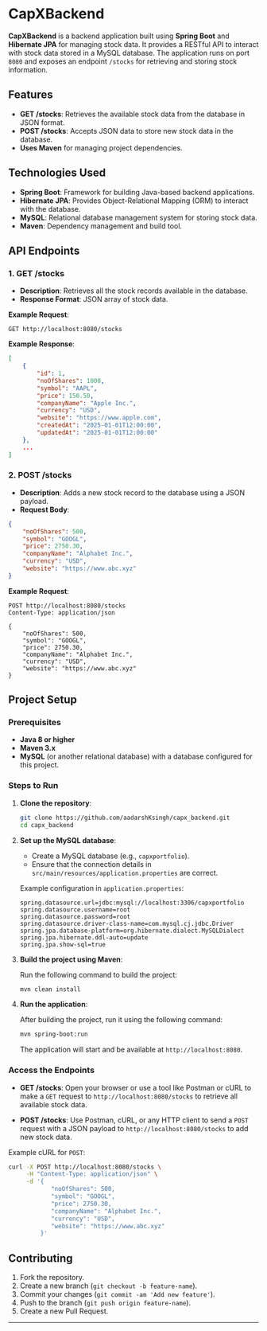 

# CapXBackend

**CapXBackend** is a backend application built using **Spring Boot** and **Hibernate JPA** for managing stock data. It provides a RESTful API to interact with stock data stored in a MySQL database. The application runs on port `8080` and exposes an endpoint `/stocks` for retrieving and storing stock information.

## Features

- **GET /stocks**: Retrieves the available stock data from the database in JSON format.
- **POST /stocks**: Accepts JSON data to store new stock data in the database.
- **Uses Maven** for managing project dependencies.

## Technologies Used

- **Spring Boot**: Framework for building Java-based backend applications.
- **Hibernate JPA**: Provides Object-Relational Mapping (ORM) to interact with the database.
- **MySQL**: Relational database management system for storing stock data.
- **Maven**: Dependency management and build tool.

## API Endpoints

### 1. **GET /stocks**
- **Description**: Retrieves all the stock records available in the database.
- **Response Format**: JSON array of stock data.

**Example Request**:
```http
GET http://localhost:8080/stocks
```

**Example Response**:
```json
[
    {
        "id": 1,
        "noOfShares": 1000,
        "symbol": "AAPL",
        "price": 150.50,
        "companyName": "Apple Inc.",
        "currency": "USD",
        "website": "https://www.apple.com",
        "createdAt": "2025-01-01T12:00:00",
        "updatedAt": "2025-01-01T12:00:00"
    },
    ...
]
```

### 2. **POST /stocks**
- **Description**: Adds a new stock record to the database using a JSON payload.
- **Request Body**: 
```json
{
    "noOfShares": 500,
    "symbol": "GOOGL",
    "price": 2750.30,
    "companyName": "Alphabet Inc.",
    "currency": "USD",
    "website": "https://www.abc.xyz"
}
```

**Example Request**:
```http
POST http://localhost:8080/stocks
Content-Type: application/json

{
    "noOfShares": 500,
    "symbol": "GOOGL",
    "price": 2750.30,
    "companyName": "Alphabet Inc.",
    "currency": "USD",
    "website": "https://www.abc.xyz"
}
```

## Project Setup

### Prerequisites

- **Java 8 or higher**
- **Maven 3.x**
- **MySQL** (or another relational database) with a database configured for this project.

### Steps to Run

1. **Clone the repository**:

   ```bash
   git clone https://github.com/aadarshKsingh/capx_backend.git
   cd capx_backend
   ```

2. **Set up the MySQL database**:
   - Create a MySQL database (e.g., `capxportfolio`).
   - Ensure that the connection details in `src/main/resources/application.properties` are correct.

   Example configuration in `application.properties`:

   ```properties
   spring.datasource.url=jdbc:mysql://localhost:3306/capxportfolio
   spring.datasource.username=root
   spring.datasource.password=root
   spring.datasource.driver-class-name=com.mysql.cj.jdbc.Driver
   spring.jpa.database-platform=org.hibernate.dialect.MySQLDialect
   spring.jpa.hibernate.ddl-auto=update
   spring.jpa.show-sql=true
   ```

3. **Build the project using Maven**:

   Run the following command to build the project:

   ```bash
   mvn clean install
   ```

4. **Run the application**:

   After building the project, run it using the following command:

   ```bash
   mvn spring-boot:run
   ```

   The application will start and be available at `http://localhost:8080`.

### Access the Endpoints

- **GET /stocks**: Open your browser or use a tool like Postman or cURL to make a `GET` request to `http://localhost:8080/stocks` to retrieve all available stock data.
  
- **POST /stocks**: Use Postman, cURL, or any HTTP client to send a `POST` request with a JSON payload to `http://localhost:8080/stocks` to add new stock data.

Example cURL for `POST`:

```bash
curl -X POST http://localhost:8080/stocks \
     -H "Content-Type: application/json" \
     -d '{
            "noOfShares": 500,
            "symbol": "GOOGL",
            "price": 2750.30,
            "companyName": "Alphabet Inc.",
            "currency": "USD",
            "website": "https://www.abc.xyz"
         }'
```

## Contributing

1. Fork the repository.
2. Create a new branch (`git checkout -b feature-name`).
3. Commit your changes (`git commit -am 'Add new feature'`).
4. Push to the branch (`git push origin feature-name`).
5. Create a new Pull Request.

---
